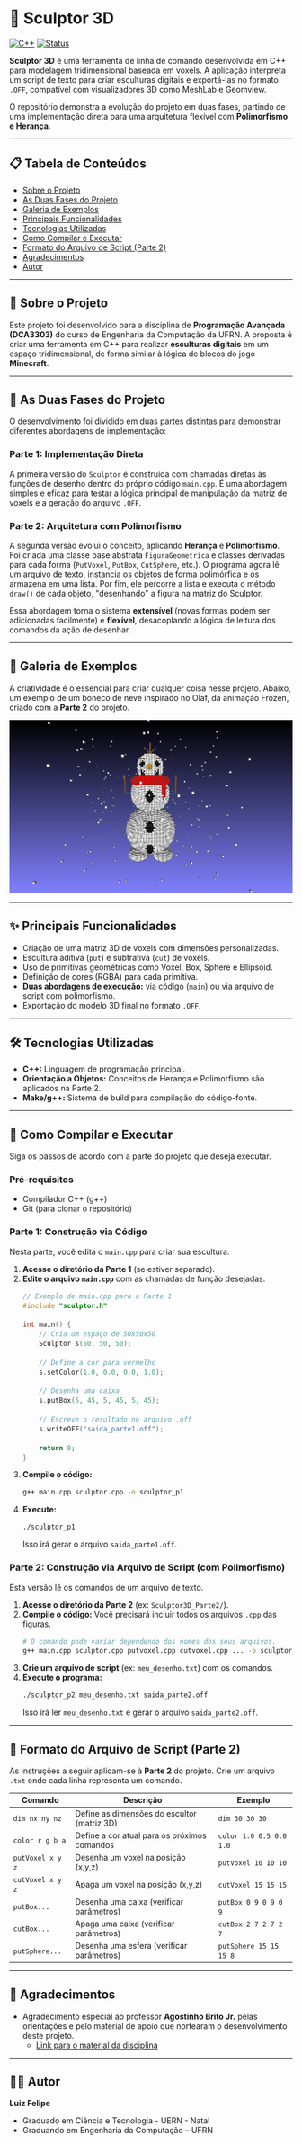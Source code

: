 # 🧊 Sculptor 3D

[![C++](https://img.shields.io/badge/C%2B%2B-00599C?style=for-the-badge&logo=c%2B%2B&logoColor=white)](https://isocpp.org/)
[![Status](https://img.shields.io/badge/Status-Concluído-green?style=for-the-badge)]()

**Sculptor 3D** é uma ferramenta de linha de comando desenvolvida em C++ para modelagem tridimensional baseada em voxels. A aplicação interpreta um script de texto para criar esculturas digitais e exportá-las no formato `.OFF`, compatível com visualizadores 3D como MeshLab e Geomview.

O repositório demonstra a evolução do projeto em duas fases, partindo de uma implementação direta para uma arquitetura flexível com **Polimorfismo e Herança**.

---

## 📋 Tabela de Conteúdos

* [Sobre o Projeto](#-sobre-o-projeto)
* [As Duas Fases do Projeto](#-as-duas-fases-do-projeto)
* [Galeria de Exemplos](#-galeria-de-exemplos)
* [Principais Funcionalidades](#-principais-funcionalidades)
* [Tecnologias Utilizadas](#-tecnologias-utilizadas)
* [Como Compilar e Executar](#-como-compilar-e-executar)
* [Formato do Arquivo de Script (Parte 2)](#-formato-do-arquivo-de-script-parte-2)
* [Agradecimentos](#-agradecimentos)
* [Autor](#-autor)

---

## 📖 Sobre o Projeto

Este projeto foi desenvolvido para a disciplina de **Programação Avançada (DCA3303)** do curso de Engenharia da Computação da UFRN. A proposta é criar uma ferramenta em C++ para realizar **esculturas digitais** em um espaço tridimensional, de forma similar à lógica de blocos do jogo **Minecraft**.

---

## 🚀 As Duas Fases do Projeto

O desenvolvimento foi dividido em duas partes distintas para demonstrar diferentes abordagens de implementação:

### Parte 1: Implementação Direta
A primeira versão do `Sculptor` é construída com chamadas diretas às funções de desenho dentro do próprio código `main.cpp`. É uma abordagem simples e eficaz para testar a lógica principal de manipulação da matriz de voxels e a geração do arquivo `.OFF`.

### Parte 2: Arquitetura com Polimorfismo
A segunda versão evolui o conceito, aplicando **Herança** e **Polimorfismo**. Foi criada uma classe base abstrata `FiguraGeometrica` e classes derivadas para cada forma (`PutVoxel`, `PutBox`, `CutSphere`, etc.). O programa agora lê um arquivo de texto, instancia os objetos de forma polimórfica e os armazena em uma lista. Por fim, ele percorre a lista e executa o método `draw()` de cada objeto, "desenhando" a figura na matriz do Sculptor.

Essa abordagem torna o sistema **extensível** (novas formas podem ser adicionadas facilmente) e **flexível**, desacoplando a lógica de leitura dos comandos da ação de desenhar.

---

## 🎨 Galeria de Exemplos

A criatividade é o essencial para criar qualquer coisa nesse projeto. Abaixo, um exemplo de um boneco de neve inspirado no Olaf, da animação Frozen, criado com a **Parte 2** do projeto.

![Boneco de neve feito com voxels](snapshot01.png)

---

## ✨ Principais Funcionalidades

-   Criação de uma matriz 3D de voxels com dimensões personalizadas.
-   Escultura aditiva (`put`) e subtrativa (`cut`) de voxels.
-   Uso de primitivas geométricas como Voxel, Box, Sphere e Ellipsoid.
-   Definição de cores (RGBA) para cada primitiva.
-   **Duas abordagens de execução:** via código (`main`) ou via arquivo de script com polimorfismo.
-   Exportação do modelo 3D final no formato `.OFF`.

---

## 🛠️ Tecnologias Utilizadas

* **C++:** Linguagem de programação principal.
* **Orientação a Objetos:** Conceitos de Herança e Polimorfismo são aplicados na Parte 2.
* **Make/g++:** Sistema de build para compilação do código-fonte.

---

## 🚀 Como Compilar e Executar

Siga os passos de acordo com a parte do projeto que deseja executar.

### Pré-requisitos
* Compilador C++ (g++)
* Git (para clonar o repositório)

### Parte 1: Construção via Código

Nesta parte, você edita o `main.cpp` para criar sua escultura.

1.  **Acesse o diretório da Parte 1** (se estiver separado).
2.  **Edite o arquivo `main.cpp`** com as chamadas de função desejadas.
    ```cpp
    // Exemplo de main.cpp para a Parte 1
    #include "sculptor.h"

    int main() {
        // Cria um espaço de 50x50x50
        Sculptor s(50, 50, 50);
        
        // Define a cor para vermelho
        s.setColor(1.0, 0.0, 0.0, 1.0);
        
        // Desenha uma caixa
        s.putBox(5, 45, 5, 45, 5, 45);
        
        // Escreve o resultado no arquivo .off
        s.writeOFF("saida_parte1.off");
        
        return 0;
    }
    ```
3.  **Compile o código:**
    ```sh
    g++ main.cpp sculptor.cpp -o sculptor_p1
    ```
4.  **Execute:**
    ```sh
    ./sculptor_p1
    ```
    Isso irá gerar o arquivo `saida_parte1.off`.

### Parte 2: Construção via Arquivo de Script (com Polimorfismo)

Esta versão lê os comandos de um arquivo de texto.

1.  **Acesse o diretório da Parte 2** (ex: `Sculptor3D_Parte2/`).
2.  **Compile o código:** Você precisará incluir todos os arquivos `.cpp` das figuras.
    ```sh
    # O comando pode variar dependendo dos nomes dos seus arquivos.
    g++ main.cpp sculptor.cpp putvoxel.cpp cutvoxel.cpp ... -o sculptor_p2
    ```
3.  **Crie um arquivo de script** (ex: `meu_desenho.txt`) com os comandos.
4.  **Execute o programa:**
    ```sh
    ./sculptor_p2 meu_desenho.txt saida_parte2.off
    ```
    Isso irá ler `meu_desenho.txt` e gerar o arquivo `saida_parte2.off`.

---

## 📝 Formato do Arquivo de Script (Parte 2)

As instruções a seguir aplicam-se à **Parte 2** do projeto. Crie um arquivo `.txt` onde cada linha representa um comando.

| Comando         | Descrição                                         | Exemplo                                 |
| --------------- | ------------------------------------------------- | --------------------------------------- |
| `dim nx ny nz`  | Define as dimensões do escultor (matriz 3D)       | `dim 30 30 30`                          |
| `color r g b a` | Define a cor atual para os próximos comandos      | `color 1.0 0.5 0.0 1.0`                 |
| `putVoxel x y z`| Desenha um voxel na posição (x,y,z)               | `putVoxel 10 10 10`                     |
| `cutVoxel x y z`| Apaga um voxel na posição (x,y,z)                 | `cutVoxel 15 15 15`                     |
| `putBox...`     | Desenha uma caixa (verificar parâmetros)          | `putBox 0 9 0 9 0 9`                    |
| `cutBox...`     | Apaga uma caixa (verificar parâmetros)            | `cutBox 2 7 2 7 2 7`                    |
| `putSphere...`  | Desenha uma esfera (verificar parâmetros)         | `putSphere 15 15 15 8`                  |

---

## 🙏 Agradecimentos

* Agradecimento especial ao professor **Agostinho Brito Jr.** pelas orientações e pelo material de apoio que nortearam o desenvolvimento deste projeto.
    * [Link para o material da disciplina](https://agostinhobritojr.github.io/curso/progav-dca3303/escultor.html)

---

## 👨‍💻 Autor

**Luiz Felipe**
* Graduado em Ciência e Tecnologia - UERN - Natal
* Graduando em Engenharia da Computação – UFRN
